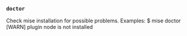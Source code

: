 ### `doctor`


Check mise installation for possible problems.
Examples:
  $ mise doctor
  [WARN] plugin node is not installed
